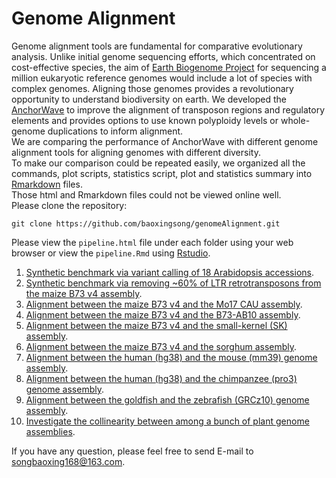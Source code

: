 # Genome Alignment
Genome alignment tools are fundamental for comparative evolutionary analysis. Unlike initial genome sequencing efforts, which concentrated on cost-effective species, the aim of [Earth Biogenome Project](https://www.earthbiogenome.org/) for sequencing a million eukaryotic reference genomes would include a lot of species with complex genomes. Aligning those genomes provides a revolutionary opportunity to understand biodiversity on earth. We developed the [AnchorWave](https://github.com/baoxingsong/anchorwave) to improve the alignment of  transposon regions and regulatory elements and provides options to use known polyploidy levels or whole-genome duplications to inform alignment.  
We are comparing the performance of AnchorWave with different genome alignment tools for aligning genomes with different diversity.  
To make our comparison could be repeated easily, we organized all the commands, plot scripts, statistics script, plot and statistics summary into [Rmarkdown](https://bookdown.org/yihui/rmarkdown/) files.  
Those html and Rmarkdown files could not be viewed online well.  
Please clone the repository:
```
git clone https://github.com/baoxingsong/genomeAlignment.git
```

Please view the `pipeline.html` file under each folder using your web browser or view the `pipeline.Rmd` using [Rstudio](https://www.rstudio.com/).
1) [Synthetic benchmark via variant calling of 18 Arabidopsis accessions](./Arabidopsis/).
2) [Synthetic benchmark via removing ~60% of LTR retrotransposons from the maize B73 v4 assembly](./maizeTE/).
3) [Alignment between the maize B73 v4 and the Mo17 CAU assembly](./alignb73againstmo17/).
4) [Alignment between the maize B73 v4 and the B73-AB10 assembly](./B73-AB10/).
5) [Alignment between the maize B73 v4 and the small-kernel (SK) assembly](./maizeSK/).
6) [Alignment between the maize B73 v4 and the sorghum assembly](./sorghum_maize/).
7) [Alignment between the human (hg38) and the mouse (mm39) genome assembly](./hg38_mm39/).
8) [Alignment between the human (hg38) and the chimpanzee (pro3) genome assembly](./humanpro3/).
9) [Alignment between the goldfish and the zebrafish (GRCz10) genome assembly](./goldfish_zebrafish/).
10) [Investigate the collinearity between among a bunch of plant genome assemblies](./checkCollinearityAcroossAbunchOfPlantGenome/).

If you have any question, please feel free to send E-mail to songbaoxing168@163.com.
